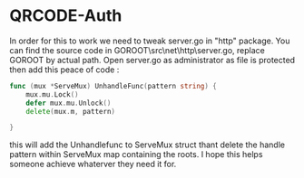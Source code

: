 ﻿# QRCODE-Auth
In order for this to work we need to tweak server.go in "http" package. You can find the source code in GOROOT\src\net\http\server.go, replace GOROOT by actual path.
Open server.go as administrator as file is protected then add this peace of code :

```go
func (mux *ServeMux) UnhandleFunc(pattern string) {
	mux.mu.Lock()
	defer mux.mu.Unlock()
	delete(mux.m, pattern)

}
```
this will add the Unhandlefunc to ServeMux struct thant delete the handle pattern within ServeMux map containing the roots.
I hope this helps someone achieve whaterver they need it for.
